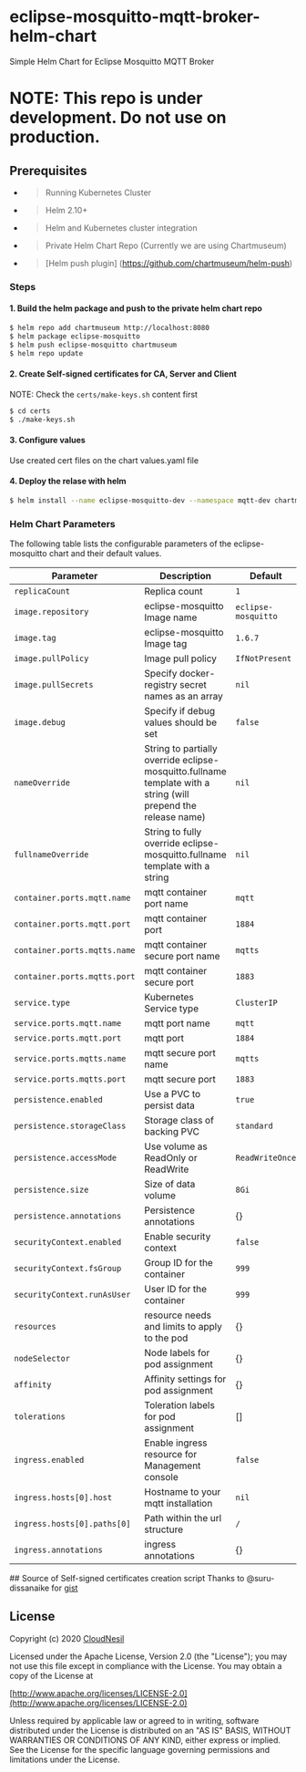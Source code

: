 eclipse-mosquitto-mqtt-broker-helm-chart
============
Simple Helm Chart for Eclipse Mosquitto MQTT Broker

# NOTE: This repo is under development. Do not use on production.

## Prerequisites
- > Running Kubernetes Cluster
- > Helm 2.10+
- > Helm and Kubernetes cluster integration
- > Private Helm Chart Repo (Currently we are using Chartmuseum)
- > [Helm push plugin] (https://github.com/chartmuseum/helm-push)

### Steps
#### 1. Build the helm package and push to the private helm chart repo
```sh
$ helm repo add chartmuseum http://localhost:8080
$ helm package eclipse-mosquitto
$ helm push eclipse-mosquitto chartmuseum
$ helm repo update
```

#### 2. Create Self-signed certificates for CA, Server and Client
NOTE: Check the `certs/make-keys.sh` content first
```sh
$ cd certs
$ ./make-keys.sh 
```

#### 3. Configure values 
Use created cert files on the chart values.yaml file

#### 4. Deploy the relase with helm
```sh
$ helm install --name eclipse-mosquitto-dev --namespace mqtt-dev chartmuseum/eclipse-mosquitto --version 1.0.0 -f values-dev.yaml

```


### Helm Chart Parameters
The following table lists the configurable parameters of the eclipse-mosquitto chart and their default values.

| Parameter                                    | Description                                      | Default                                                 |
| -------------------------------------------- | ------------------------------------------------ | ------------------------------------------------------- |
| `replicaCount`                               | Replica count                                    | `1`                                                     |
| `image.repository`                           | eclipse-mosquitto Image name                     | `eclipse-mosquitto`                                     |
| `image.tag`                                  | eclipse-mosquitto Image tag                      | `1.6.7`                                                 |
| `image.pullPolicy`                           | Image pull policy                                | `IfNotPresent`                                          |
| `image.pullSecrets`                          | Specify docker-registry secret names as an array | `nil`                                                   |
| `image.debug`                                | Specify if debug values should be set            | `false`                                                 |
| `nameOverride`                               | String to partially override eclipse-mosquitto.fullname template with a string (will prepend the release name) | `nil` |
| `fullnameOverride`                           | String to fully override eclipse-mosquitto.fullname template with a string                                     | `nil` |
| `container.ports.mqtt.name`                  | mqtt container port name                         | `mqtt`                                                  |
| `container.ports.mqtt.port`                  | mqtt container port                              | `1884`                                                  |
| `container.ports.mqtts.name`                 | mqtt container secure port name                  | `mqtts`                                                 |
| `container.ports.mqtts.port`                 | mqtt container secure port                       | `1883`                                                  |
| `service.type`                               | Kubernetes Service type                          | `ClusterIP`                                             |
| `service.ports.mqtt.name`                    | mqtt port name                                   | `mqtt`                                                  |
| `service.ports.mqtt.port`                    | mqtt port                                        | `1884`                                                  |
| `service.ports.mqtts.name`                   | mqtt secure port name                            | `mqtts`                                                 |
| `service.ports.mqtts.port`                   | mqtt secure port                                 | `1883`                                                  |
| `persistence.enabled`                        | Use a PVC to persist data                        | `true`                                                  |
| `persistence.storageClass`                   | Storage class of backing PVC                     | `standard`                                              |
| `persistence.accessMode`                     | Use volume as ReadOnly or ReadWrite              | `ReadWriteOnce`                                         |
| `persistence.size`                           | Size of data volume                              | `8Gi`                                                   |
| `persistence.annotations`                    | Persistence annotations                          | {}                                                   |
| `securityContext.enabled`                    | Enable security context                          | `false`                                                 |
| `securityContext.fsGroup`                    | Group ID for the container                       | `999`                                                   |
| `securityContext.runAsUser`                  | User ID for the container                        | `999`                                                   |
| `resources`                                  | resource needs and limits to apply to the pod    | {}                                                      |
| `nodeSelector`                               | Node labels for pod assignment                   | {}                                                      |
| `affinity`                                   | Affinity settings for pod assignment             | {}                                                      |
| `tolerations`                                | Toleration labels for pod assignment             | []                                                      |
| `ingress.enabled`                            | Enable ingress resource for Management console   | `false`                                                 |
| `ingress.hosts[0].host`                      | Hostname to your mqtt installation           | `nil`                                                   |
| `ingress.hosts[0].paths[0]`                  | Path within the url structure                    | `/`                                                     |
| `ingress.annotations`                        | ingress annotations                              | {}                                                      |



## Source of Self-signed certificates creation script
Thanks to @suru-dissanaike for [gist](https://gist.github.com/suru-dissanaike/4344f572b14c108fc3312fc4fcc3d138)

## License
Copyright (c) 2020 [CloudNesil](https://cloudnesil.com)

Licensed under the Apache License, Version 2.0 (the "License");
you may not use this file except in compliance with the License.
You may obtain a copy of the License at

[http://www.apache.org/licenses/LICENSE-2.0](http://www.apache.org/licenses/LICENSE-2.0)

Unless required by applicable law or agreed to in writing, software
distributed under the License is distributed on an "AS IS" BASIS,
WITHOUT WARRANTIES OR CONDITIONS OF ANY KIND, either express or implied.
See the License for the specific language governing permissions and
limitations under the License.
